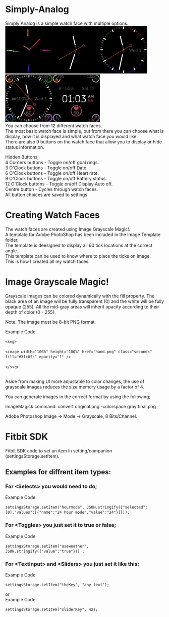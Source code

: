 # Simply-Analog
Simply Analog is a simple watch face with multiple options.<br>
<img src="/Screenshots/SimplyAnalog.png" width="150" hight="150"><img src="/Screenshots/Simply-Analog-screenshot-2.png" width="150" hight="150"><img src="/Screenshots/Simply-Analog-screenshot.png" width="150" hight="150"><img src="/Screenshots/Simply-Analog-screenshot-3.png" width="150" hight="150"><img src="/Screenshots/Simply-Analog-screenshot-5.png" width="150" hight="150"></br>
You can choose from 12 different watch faces.<br> 
The most basic watch face is simple, but from there you can choose what is display, how it is displayed and what watch face you would like.<br>
There are also 9 buttons on the watch face that allow you to display or hide status information.<br>

Hidden Buttons;<br>
4 Corners buttons - Toggle on/off goal rings.<br>
3 O'Clock buttons - Toggle on/off Date.<br>
6 O'Clock buttons - Toggle on/off Heart rate.<br>
9 O'Clock buttons - Toggle on/off Battery status.<br>
12 O'Clock buttons - Toggle on/off Display Auto off.<br>
Centre button - Cycles through watch faces.<br>
All button choices are saved to settings<br>

# Creating Watch Faces
The watch faces are created using Image Grayscale Magic!.<br>
A template for Adobe PhotoShop has been included in the Image Template folder.<br>
The template is deesigned to display all 60 tick locations at the correct angle.<br>
This template can be used to know where to place the ticks on image.<br>
This is how I created all my watch faces.<br>

# Image Grayscale Magic!
Grayscale images can be colored dynamically with the fill property. The black area of an image will be fully transparent (0) and the white will be fully opaque (255). All the mid-gray areas will inherit opacity according to their depth of color (0 - 255).

Note: The image must be 8-bit PNG format.</br>

Example Code
<div class="codeWrap app">
<pre class="language-markup"><code class="language-markup"><span class="token tag"><span class="token tag"><span class="token punctuation">&lt;</span>svg</span>&gt;</span></span></br>
&lt;</span>image width="100%" height="100%" href="hand.png" class="seconds" fill="#3fc0fc" opacity="1" /</span>&gt;</span></span></br>
&lt;/</span>svg</span>&gt;</span></span></br>
</code></pre>
</div>

Aside from making UI more adjustable to color changes, the use of grayscale images reduces the size memory usage by a factor of 4.

You can generate images in the correct format by using the following; 

 ImageMagick command: convert original.png -colorspace gray final.png

 Adobe Photoshop Image -> Mode -> Grayscale, 8 Bits/Channel.

# Fitbit SDK
Fitbit SDK code to set an item in setting/companion (settingsStorage.setItem).
<h2>Examples for diffrent item types:</h2>
<h3>For &lt;</span>Selects</span>&gt;</span></span> you would need to do;</h3> 
Example Code
<div class="codeWrap app">
<pre class="language-markup"><code class="language-markup"><span class="token tag"><span class="token tag"><span class="token punctuation">settingsStorage.setItem("hourmode", JSON.stringify({"selected":[0],"values":[{"name":"24 hour mode","value":"24"}]}));
</code></pre>
</div>
 
<h3>For &lt;</span>Toggles</span>&gt;</span></span> you just set it to true or false;</h3>
Example Code
<div class="codeWrap app">
<pre class="language-markup"><code class="language-markup"><span class="token tag"><span class="token tag"><span class="token punctuation">settingsStorage.setItem("useweather", JSON.stringify({"value":"true"})) ;
</code></pre>
</div>
 
<h3>For &lt;</span>TextInput</span>&gt;</span></span> and &lt;</span>Sliders</span>&gt;</span></span> you just set it like this;</h3>
Example Code
<div class="codeWrap app">
<pre class="language-markup"><code class="language-markup"><span class="token tag"><span class="token tag"><span class="token punctuation">settingsStorage.setItem("theKey", "any text");
</code></pre>
</div>
or</br> 
Example Code
<div class="codeWrap app">
<pre class="language-markup"><code class="language-markup"><span class="token tag"><span class="token tag"><span class="token punctuation">settingsStorage.setItem("sliderKey", 42);
</code></pre>
</div>
